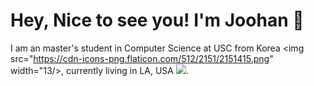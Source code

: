 # Hey, Nice to see you! I'm Joohan 👋
I am an master's student in Computer Science at USC from Korea <img src="https://cdn-icons-png.flaticon.com/512/2151/2151415.png" width="13/>, currently living in LA, USA <img src = "https://cdn-icons-png.flaticon.com/512/3909/3909383.png">.
<!--
**joohan-lee/joohan-lee** is a ✨ _special_ ✨ repository because its `README.md` (this file) appears on your GitHub profile.

Here are some ideas to get you started:

- 🔭 I’m currently working on ...
- 🌱 I’m currently learning ...
- 👯 I’m looking to collaborate on ...
- 🤔 I’m looking for help with ...
- 💬 Ask me about ...
- 📫 How to reach me: ...
- 😄 Pronouns: ...
- ⚡ Fun fact: ...
-->
